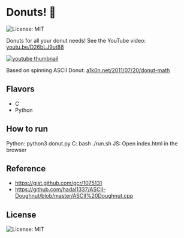 # Donuts! 🍩

![License: MIT](https://img.shields.io/badge/License-MIT-blue.svg) 

Donuts for all your donut needs! See the YouTube video: [youtu.be/D26bLJ9ut88](https://youtu.be/D26bLJ9ut88)

[![youtube thumbnail](https://img.youtube.com/vi/D26bLJ9ut88/0.jpg)](https://youtu.be/D26bLJ9ut88)

Based on spinning ASCII Donut: [a1k0n.net/2011/07/20/donut-math](https://www.a1k0n.net/2011/07/20/donut-math.html)  

## Flavors

* C
* Python

## How to run

Python: python3 donut.py
C: bash ./run.sh
JS: Open index.html in the browser

## Reference

* https://gist.github.com/gcr/1075131
* https://github.com/hadal1337/ASCII-Doughnut/blob/master/ASCII%20Doughnut.cpp

## License

![License: MIT](https://img.shields.io/badge/License-MIT-blue.svg) 

